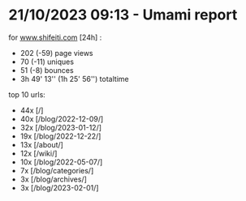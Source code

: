 # 21/10/2023 09:13 - Umami report
for www.shifeiti.com [24h] :

 - 202 (-59) page views
 - 70 (-11) uniques
 - 51 (-8) bounces
 - 3h 49' 13'' (1h 25' 56'') totaltime


top 10 urls:
 - 44x [/]
 - 40x [/blog/2022-12-09/]
 - 32x [/blog/2023-01-12/]
 - 19x [/blog/2022-12-22/]
 - 13x [/about/]
 - 12x [/wiki/]
 - 10x [/blog/2022-05-07/]
 - 7x [/blog/categories/]
 - 3x [/blog/archives/]
 - 3x [/blog/2023-02-01/]



